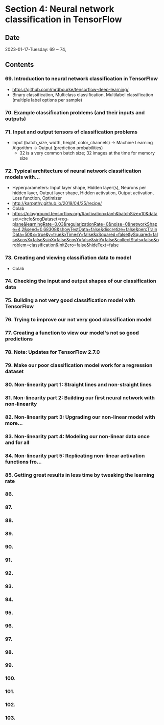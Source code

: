 # Section 4: Neural network classification in TensorFlow

## Date

2023-01-17-Tuesday: 69 ~ 74, 

## Contents

### 69. Introduction to neural network classification in TensorFlow

- https://github.com/mrdbourke/tensorflow-deep-learning/
- Binary classification, Multiclass classification, Multilabel classification (multiple label options per sample)

### 70. Example classification problems (and their inputs and outputs)

### 71. Input and output tensors of classification problems

- Input (batch_size, width, height, color_channels) -> Machine Learning Algorithm -> Output (prediction probabilities)
  - 32 is a very common batch size; 32 images at the time for memory size

### 72. Typical architecture of neural network classification models with...

- Hyperparameters: Input layer shape, Hidden layer(s), Neurons per hidden layer, Output layer shape, Hidden activation, Output activation, Loss function, Optimizer
- http://karpathy.github.io/2019/04/25/recipe/
- Colab
- https://playground.tensorflow.org/#activation=tanh&batchSize=10&dataset=circle&regDataset=reg-plane&learningRate=0.03&regularizationRate=0&noise=0&networkShape=4,2&seed=0.68308&showTestData=false&discretize=false&percTrainData=50&x=true&y=true&xTimesY=false&xSquared=false&ySquared=false&cosX=false&sinX=false&cosY=false&sinY=false&collectStats=false&problem=classification&initZero=false&hideText=false

### 73. Creating and viewing classifiation data to model

- Colab

### 74. Checking the input and output shapes of our classification data

### 75. Building a not very good classification model with TensorFlow

### 76. Trying to improve our not very good classification model

### 77. Creating a function to view our model's not so good predictions

### 78. Note: Updates for TensorFlow 2.7.0

### 79. Make our poor classification model work for a regression dataset

### 80. Non-linearity part 1: Straight lines and non-straight lines

### 81. Non-linearity part 2: Building our first neural network with non-linearity

### 82. Non-linearity part 3: Upgrading our non-linear model with more...

### 83. Non-linearity part 4: Modeling our non-linear data once and for all

### 84. Non-linearity part 5: Replicating non-linear activation functions fro...

### 85. Getting great results in less time by tweaking the learning rate

### 86.

### 87.

### 88.

### 89.

### 90.

### 91.

### 92.

### 93.

### 94.

### 95.

### 96.

### 97.

### 98.

### 99.

### 100.

### 101.

### 102.

### 103.
